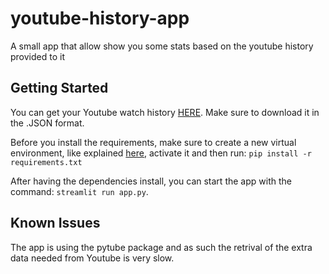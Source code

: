 # youtube-history-app
A small app that allow show you some stats based on the youtube history provided to it

## Getting Started

You can get your Youtube watch history [HERE](https://takeout.google.com/settings/takeout). Make sure to download it in the .JSON format.

Before you install the requirements, make sure to create a new virtual environment, like explained [here](https://realpython.com/python-virtual-environments-a-primer/), activate it and then run:
`pip install -r requirements.txt`

After having the dependencies install, you can start the app with the command:
`streamlit run app.py`.

## Known Issues

The app is using the pytube package and as such the retrival of the extra data needed from Youtube is very slow.
